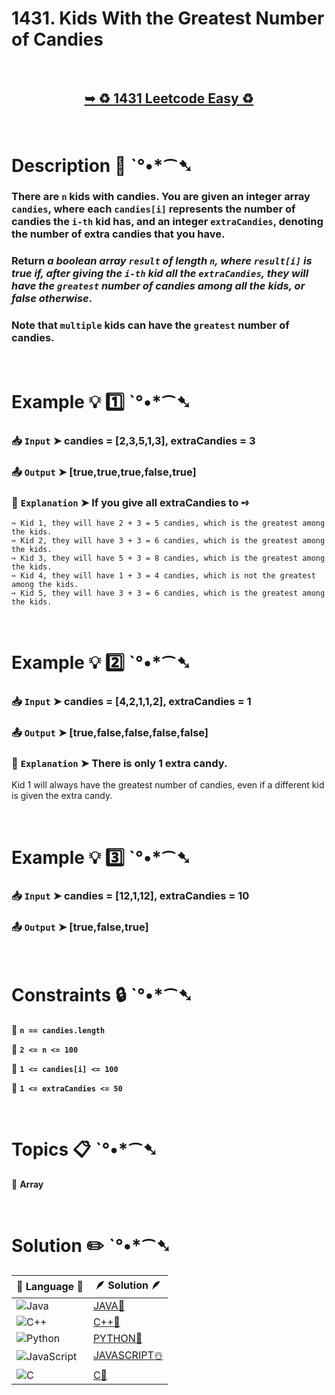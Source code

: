 # 1431. Kids With the Greatest Number of Candies

</br>

<h2 align="center"> 

<a href="https://leetcode.com/problems/kids-with-the-greatest-number-of-candies/?envType=study-plan-v2&envId=leetcode-75"><strong>➥ ♻️ 1431 Leetcode Easy ♻️ </strong></a>
</h2>

</br>

# Description 📜 ˋ°•*⁀➷

### There are `n` kids with candies. You are given an integer array `candies`, where each `candies[i]` represents the number of candies the `i-th` kid has, and an integer `extraCandies`, denoting the number of extra candies that you have.

### Return *a boolean array `result` of length `n`, where `result[i]` is true if, after giving the `i-th` kid all the `extraCandies`, they will have the `greatest` number of candies among all the kids, or false otherwise*.

### Note that `multiple` kids can have the `greatest` number of candies.

</br>

# Example 💡 1️⃣ ˋ°•*⁀➷

  ### 📥 `Input`  ➤ candies = [2,3,5,1,3], extraCandies = 3

  ### 📤 `Output`  ➤ [true,true,true,false,true]

  ### 🔦 `Explanation`  ➤ If you give all extraCandies to ➺

    ➺ Kid 1, they will have 2 + 3 = 5 candies, which is the greatest among the kids.
    ➺ Kid 2, they will have 3 + 3 = 6 candies, which is the greatest among the kids.
    ➺ Kid 3, they will have 5 + 3 = 8 candies, which is the greatest among the kids.
    ➺ Kid 4, they will have 1 + 3 = 4 candies, which is not the greatest among the kids.
    ➺ Kid 5, they will have 3 + 3 = 6 candies, which is the greatest among the kids.

</br>

# Example 💡 2️⃣ ˋ°•*⁀➷

  ### 📥 `Input` ➤ candies = [4,2,1,1,2], extraCandies = 1

  ### 📤 `Output`  ➤ [true,false,false,false,false] 

  ### 🔦 `Explanation` ➤ There is only 1 extra candy.
Kid 1 will always have the greatest number of candies, even if a different kid is given the extra candy.

</br>

# Example 💡 3️⃣ ˋ°•*⁀➷

  ### 📥 `Input` ➤ candies = [12,1,12], extraCandies = 10

  ### 📤 `Output`  ➤ [true,false,true]

</br>

# Constraints 🔒 ˋ°•*⁀➷

🔹 **`n == candies.length`** </br>

🔹 **`2 <= n <= 100`** </br>

🔹 **`1 <= candies[i] <= 100`** </br>

🔹 **`1 <= extraCandies <= 50`** </br>

</br>

# Topics 📋 ˋ°•*⁀➷

🔸 **Array**  </br>

</br>

# Solution ✏️ ˋ°•*⁀➷

| 📒 Language 📒  | 🪶 Solution 🪶 |
| ------------- | ------------- |
|  ![Java](https://img.shields.io/badge/java-%23ED8B00.svg?style=for-the-badge&logo=openjdk&logoColor=white)  | [JAVA🍁]() |
|  ![C++](https://img.shields.io/badge/c++-%2300599C.svg?style=for-the-badge&logo=c%2B%2B&logoColor=white)  | [C++🎲]()  |
|  ![Python](https://img.shields.io/badge/python-3670A0?style=for-the-badge&logo=python&logoColor=ffdd54)    | [PYTHON🍰]() |
| ![JavaScript](https://img.shields.io/badge/javascript-%23323330.svg?style=for-the-badge&logo=javascript&logoColor=%23F7DF1E)   | [JAVASCRIPT☃️]() |
|   ![C](https://img.shields.io/badge/c-%2300599C.svg?style=for-the-badge&logo=c&logoColor=white)   | [C💖]()  |



